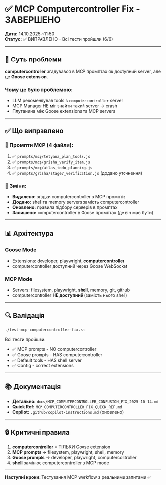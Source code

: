 # ✅ MCP Computercontroller Fix - ЗАВЕРШЕНО

**Дата:** 14.10.2025 ~11:50  
**Статус:** ✅ ВИПРАВЛЕНО - Всі тести пройшли (6/6)

---

## 🎯 Суть проблеми

**computercontroller** згадувався в MCP промптах як доступний server, але це **Goose extension**.

### Чому це було проблемою:
- LLM рекомендував tools з `computercontroller` server
- MCP Manager НЕ міг знайти такий server → crash
- Плутанина між Goose extensions та MCP servers

---

## ✅ Що виправлено

### 📝 Промпти MCP (4 файли):
1. ✅ `prompts/mcp/tetyana_plan_tools.js`
2. ✅ `prompts/mcp/grisha_verify_item.js`
3. ✅ `prompts/mcp/atlas_todo_planning.js`
4. ✅ `prompts/grisha/stage7_verification.js` (додано уточнення)

### 🔄 Зміни:
- **Видалено:** згадки computercontroller з MCP промптів
- **Додано:** shell та memory servers замість computercontroller
- **Оновлено:** правила підбору серверів в промптах
- **Залишено:** computercontroller в Goose промптах (де він має бути)

---

## 📊 Архітектура

### Goose Mode
- Extensions: developer, playwright, **computercontroller**
- computercontroller доступний через Goose WebSocket

### MCP Mode
- Servers: filesystem, playwright, **shell**, memory, git, github
- computercontroller **НЕ доступний** (замість нього shell)

---

## 🔍 Валідація

```bash
./test-mcp-computercontroller-fix.sh
```

Всі тести пройшли:
- ✅ MCP prompts - NO computercontroller
- ✅ Goose prompts - HAS computercontroller
- ✅ Default tools - HAS shell server
- ✅ Config - correct extensions

---

## 📚 Документація

- **Детально:** `docs/MCP_COMPUTERCONTROLLER_CONFUSION_FIX_2025-10-14.md`
- **Quick Ref:** `MCP_COMPUTERCONTROLLER_FIX_QUICK_REF.md`
- **Copilot:** `.github/copilot-instructions.md` (оновлено)

---

## 🔒 Критичні правила

1. **computercontroller** = ТІЛЬКИ Goose extension
2. **MCP prompts** → filesystem, playwright, shell, memory
3. **Goose prompts** → developer, playwright, computercontroller
4. **shell** замінює computercontroller в MCP mode

---

**Наступні кроки:** Тестування MCP workflow з реальними запитами ✅
